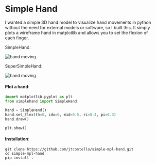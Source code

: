# Simple Hand

I wanted a simple 3D hand model to visualize hand movements in python without the need for external models or software, so I built this.
It simply plots a wireframe hand in matplotlib and allows you to set the flexion of each finger.


SimpleHand:

![hand moving](hand_v2.gif)

SuperSimpleHand:

![hand moving](hand.gif)


#### Plot a hand:
```python
import matplotlib.pyplot as plt
from simplehand import SimpleHand

hand = SimpleHand()
hand.set_flex(th=0, idx=0, mid=0.5, ri=0.4, pi=0.3)
hand.draw()

plt.show()
```


#### Installation:

```
git clone https://github.com/jtcostello/simple-mpl-hand.git
cd simple-mpl-hand
pip install .
```

